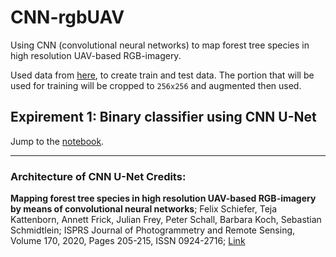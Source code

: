 # CNN-rgbUAV

Using CNN (convolutional neural networks) to map forest tree species in high resolution UAV-based RGB-imagery.

Used data from [here](https://zenodo.org/record/4054338#.YIuz1BGRXCI), to create train and test data. The portion that will be used for training will be cropped to `256x256` and augmented then used.

## Expirement 1: Binary classifier using CNN U-Net

Jump to the [notebook](https://github.com/ayoubft/CNN-rgbUAV/blob/main/tree3Classifier-v2.ipynb).

---

### Architecture of CNN U-Net Credits:

**Mapping forest tree species in high resolution UAV-based RGB-imagery by means of convolutional neural networks**;
Felix Schiefer, Teja Kattenborn, Annett Frick, Julian Frey, Peter Schall, Barbara Koch, Sebastian Schmidtlein;
ISPRS Journal of Photogrammetry and Remote Sensing, Volume 170, 2020, Pages 205-215, ISSN 0924-2716;
[Link](https://doi.org/10.1016/j.isprsjprs.2020.10.015)
